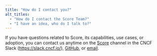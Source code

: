 ```yaml
---
title: "How do I contact you?"
alt_titles:
  - "How do I contact the Score Team?"
  - "I have an idea, who do I talk to?"
---
```


If you have questions related to Score, its capabilities, use cases, or adoption, you can contact us anytime on the [Score](https://cloud-native.slack.com/archives/C07DN0D1UCW) channel in the CNCF Slack (<https://slack.cncf.io/>), [GitHub](https://github.com/score-spec/spec/discussions), or [email](mailto:team@score.dev).
